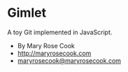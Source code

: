 # Gimlet

A toy Git implemented in JavaScript.

* By Mary Rose Cook
* http://maryrosecook.com
* maryrosecook@maryrosecook.com
